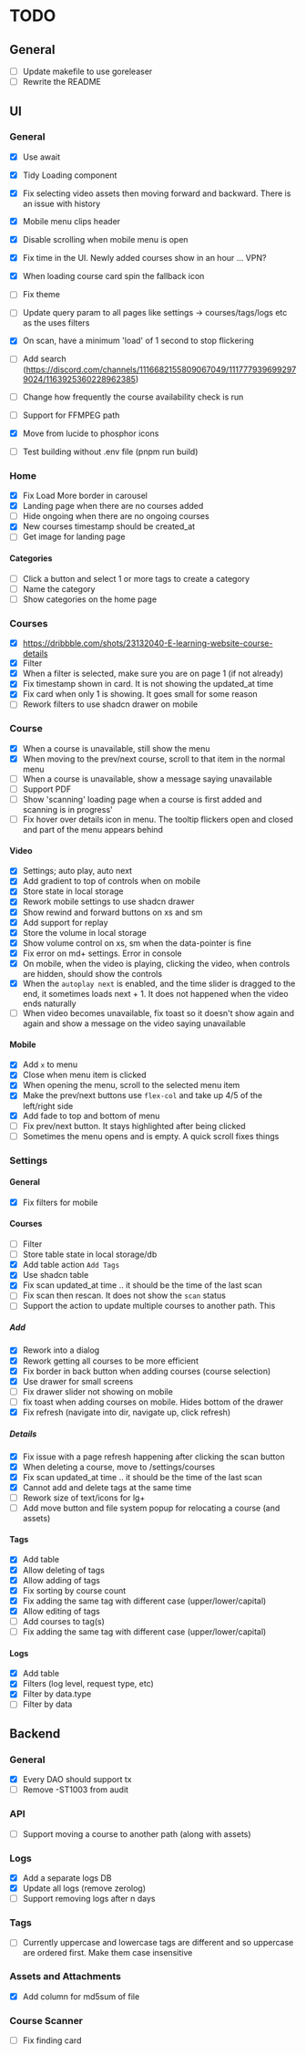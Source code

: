 # TODO

## General

- [ ] Update makefile to use goreleaser
- [ ] Rewrite the README

## UI

### General

- [x] Use await
- [x] Tidy Loading component
- [x] Fix selecting video assets then moving forward and backward. There is an issue with history
- [x] Mobile menu clips header
- [x] Disable scrolling when mobile menu is open
- [x] Fix time in the UI. Newly added courses show in an hour ... VPN?
- [x] When loading course card spin the fallback icon
- [ ] Fix theme
- [ ] Update query param to all pages like settings -> courses/tags/logs etc as the uses filters
- [x] On scan, have a minimum 'load' of 1 second to stop flickering
- [ ] Add search (https://discord.com/channels/1116682155809067049/1117779396992979024/1163925360228962385)
- [ ] Change how frequently the course availability check is run
- [ ] Support for FFMPEG path
- [x] Move from lucide to phosphor icons
- [ ] Test building without .env file (pnpm run build)


### Home

- [x] Fix Load More border in carousel
- [x] Landing page when there are no courses added
- [ ] Hide ongoing when there are no ongoing courses
- [x] New courses timestamp should be created_at
- [ ] Get image for landing page

#### Categories

- [ ] Click a button and select 1 or more tags to create a category
- [ ] Name the category
- [ ] Show categories on the home page

### Courses

- [x] https://dribbble.com/shots/23132040-E-learning-website-course-details
- [x] Filter
- [x] When a filter is selected, make sure you are on page 1 (if not already)
- [x] Fix timestamp shown in card. It is not showing the updated_at time
- [x] Fix card when only 1 is showing. It goes small for some reason
- [ ] Rework filters to use shadcn drawer on mobile

### Course

- [x] When a course is unavailable, still show the menu
- [x] When moving to the prev/next course, scroll to that item in the normal menu
- [ ] When a course is unavailable, show a message saying unavailable
- [ ] Support PDF
- [ ] Show 'scanning' loading page when a course is first added and scanning is in progress'
- [ ] Fix hover over details icon in menu. The tooltip flickers open and closed and part of the menu appears
      behind

#### Video

- [x] Settings; auto play, auto next
- [x] Add gradient to top of controls when on mobile
- [x] Store state in local storage
- [x] Rework mobile settings to use shadcn drawer
- [x] Show rewind and forward buttons on xs and sm
- [x] Add support for replay
- [x] Store the volume in local storage
- [x] Show volume control on xs, sm when the data-pointer is fine
- [x] Fix error on md+ settings. Error in console
- [x] On mobile, when the video is playing, clicking the video, when controls are hidden, should show
       the controls
- [x] When the `autoplay next` is enabled, and the time slider is dragged to the end, it sometimes loads
      next + 1. It does not happened when the video ends naturally
- [ ] When video becomes unavailable, fix toast so it doesn't show again and again and show a message on
      the video saying unavailable

#### Mobile

- [x] Add `x` to menu
- [x] Close when menu item is clicked
- [x] When opening the menu, scroll to the selected menu item
- [x] Make the prev/next buttons use `flex-col` and take up 4/5 of the left/right side
- [x] Add fade to top and bottom of menu
- [ ] Fix prev/next button. It stays highlighted after being clicked
- [ ] Sometimes the menu opens and is empty. A quick scroll fixes things

### Settings

#### General

- [x] Fix filters for mobile

#### Courses

- [ ] Filter
- [ ] Store table state in local storage/db
- [x] Add table action `Add Tags`
- [x] Use shadcn table
- [x] Fix scan updated_at time .. it should be the time of the last scan
- [ ] Fix scan then rescan. It does not show the `scan` status
- [ ] Support the action to update  multiple courses to another path. This 

#####  Add

- [x] Rework into a dialog
- [x] Rework getting all courses to be more efficient
- [x] Fix border in back button when adding courses (course selection)
- [x] Use drawer for small screens
- [ ] Fix drawer slider not showing on mobile
- [ ] fix toast when adding courses on mobile. Hides bottom of the drawer
- [x] Fix refresh (navigate into dir, navigate up, click refresh)

##### Details

- [x] Fix issue with a page refresh happening after clicking the scan button
- [x] When deleting a course, move to /settings/courses
- [x] Fix scan updated_at time .. it should be the time of the last scan
- [x] Cannot add and delete tags at the same time
- [ ] Rework size of text/icons for lg+
- [ ] Add move button and file system popup for relocating a course (and assets)

#### Tags

- [x] Add table
- [x] Allow deleting of tags
- [x] Allow adding of tags
- [x] Fix sorting by course count
- [x] Fix adding the same tag with different case (upper/lower/capital)
- [x] Allow editing of tags
- [ ] Add courses to tag(s)
- [ ] Fix adding the same tag with different case (upper/lower/capital)

#### Logs

- [x] Add table
- [x] Filters (log level, request type, etc)
- [x] Filter by data.type
- [ ] Filter by data

## Backend

### General

- [x] Every DAO should support tx
- [ ] Remove -ST1003 from audit

### API

- [ ] Support moving a course to another path (along with assets) 

### Logs

- [x] Add a separate logs DB
- [x] Update all logs (remove zerolog)
- [ ] Support removing logs after n days

### Tags

- [ ] Currently uppercase and lowercase tags are different and so uppercase are ordered first. Make them case insensitive

### Assets and Attachments

- [x] Add column for md5sum of file

### Course Scanner

- [ ] Fix finding card
